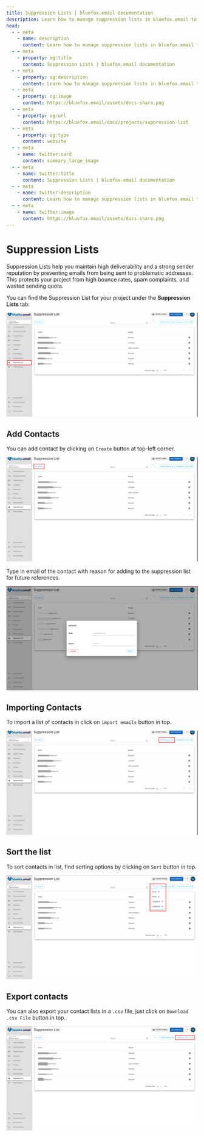 ```yaml
---
title: Suppression Lists | bluefox.email documentation
description: Learn how to manage suppression lists in bluefox.email to maintain email deliverability, prevent sending to problematic addresses, and comply with email best practices.
head:
  - - meta
    - name: description
      content: Learn how to manage suppression lists in bluefox.email to maintain email deliverability, prevent sending to problematic addresses, and comply with email best practices.
  - - meta
    - property: og:title
      content: Suppression Lists | bluefox.email documentation
  - - meta
    - property: og:description
      content: Learn how to manage suppression lists in bluefox.email to maintain email deliverability, prevent sending to problematic addresses, and comply with email best practices.
  - - meta
    - property: og:image
      content: https://bluefox.email/assets/docs-share.png
  - - meta
    - property: og:url
      content: https://bluefox.email/docs/projects/suppression-list
  - - meta
    - property: og:type
      content: website
  - - meta
    - name: twitter:card
      content: summary_large_image
  - - meta
    - name: twitter:title
      content: Suppression Lists | bluefox.email documentation
  - - meta
    - name: twitter:description
      content: Learn how to manage suppression lists in bluefox.email to maintain email deliverability, prevent sending to problematic addresses, and comply with email best practices.
  - - meta
    - name: twitter:image
      content: https://bluefox.email/assets/docs-share.png
---
```


# Suppression Lists


Suppression Lists help you maintain high deliverability and a strong sender reputation by preventing emails from being sent to problematic addresses. This protects your project from high bounce rates, spam complaints, and wasted sending quota.

You can find the Suppression List for your project under the **Suppression Lists** tab:

![Screenshot of the suppression list tab](./project-suppression-list.webp)

## Add Contacts

You can add contact by clicking on `Create` button at top-left corner.

![Screenshot of the suppression list create button](./project-suppression-list-create-button.webp)

Type in email of the contact with reason for adding to the suppression list for future references. 

![Screenshot of the suppression list create menu](./project-suppression-list-create-menu.webp)

## Importing Contacts

To import a list of contacts in click on `import emails` button in top.

![Screenshot of the suppression list import button](./project-suppression-list-import-button.webp)

## Sort the list 
To sort contacts in list, find sorting options by clicking on `Sort` button in top. 

![Screenshot of the suppression list sort button](./project-suppression-list-sort-button.webp)

## Export contacts

You can also export your contact lists in a `.csv` file, just click on `Download .csv File` button in top.

![Screenshot of the suppression list download button](./project-suppression-list-download-button.webp)